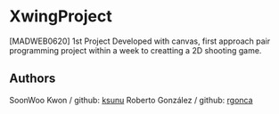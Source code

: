 # XwingProject
[MADWEB0620] 1st Project
Developed with canvas, first approach pair programming project within a week to creatting a 2D shooting game.

## Authors
SoonWoo Kwon / github: [ksunu](https://github.com/ksunu)
Roberto González / github: [rgonca](https://github.com/rgonca)